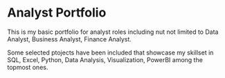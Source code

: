 # Analyst Portfolio

This is my basic portfolio for analyst roles including nut not limited to Data Analyst, Business Analyst, Finance Analyst.

Some selected ptojects have been included that showcase my skillset in SQL, Excel, Python, Data Analysis, Visualization, PowerBI among the topmost ones.

